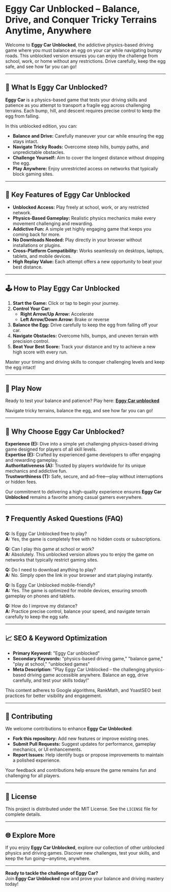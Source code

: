 # Eggy Car Unblocked – Balance, Drive, and Conquer Tricky Terrains Anytime, Anywhere

Welcome to **Eggy Car Unblocked**, the addictive physics-based driving game where you must balance an egg on your car while navigating bumpy roads. This unblocked version ensures you can enjoy the challenge from school, work, or home without any restrictions. Drive carefully, keep the egg safe, and see how far you can go!

---

## 🚗 What Is Eggy Car Unblocked?

**Eggy Car** is a physics-based game that tests your driving skills and patience as you attempt to transport a fragile egg across challenging terrains. Each bump, hill, and descent requires precise control to keep the egg from falling.

In this unblocked edition, you can:

- **Balance and Drive:** Carefully maneuver your car while ensuring the egg stays intact.
- **Navigate Tricky Roads:** Overcome steep hills, bumpy paths, and unpredictable obstacles.
- **Challenge Yourself:** Aim to cover the longest distance without dropping the egg.
- **Play Anywhere:** Enjoy unrestricted access on networks that typically block gaming sites.

---

## 🌟 Key Features of Eggy Car Unblocked

- **Unblocked Access:** Play freely at school, work, or any restricted network.
- **Physics-Based Gameplay:** Realistic physics mechanics make every movement challenging and rewarding.
- **Addictive Fun:** A simple yet highly engaging game that keeps you coming back for more.
- **No Downloads Needed:** Play directly in your browser without installations or plugins.
- **Cross-Platform Compatibility:** Works seamlessly on desktops, laptops, tablets, and mobile devices.
- **High Replay Value:** Each attempt offers a new opportunity to beat your best distance.

---

## 🕹️ How to Play Eggy Car Unblocked

1. **Start the Game:** Click or tap to begin your journey.
2. **Control Your Car:**
   - **Right Arrow/Up Arrow:** Accelerate
   - **Left Arrow/Down Arrow:** Brake or reverse
3. **Balance the Egg:** Drive carefully to keep the egg from falling off your car.
4. **Navigate Obstacles:** Overcome hills, bumps, and uneven terrain with precision control.
5. **Beat Your Best Score:** Track your distance and try to achieve a new high score with every run.

Master your timing and driving skills to conquer challenging levels and keep the egg intact!

---

## 🔗 Play Now

Ready to test your balance and patience? Play here: **[Eggy Car unblocked](http://eggy-car.io/)**

Navigate tricky terrains, balance the egg, and see how far you can go!

---

## 🧭 Why Choose Eggy Car Unblocked?

**Experience (E):** Dive into a simple yet challenging physics-based driving game designed for players of all skill levels.  
**Expertise (E):** Crafted by experienced game developers to offer engaging and rewarding gameplay.  
**Authoritativeness (A):** Trusted by players worldwide for its unique mechanics and addictive fun.  
**Trustworthiness (T):** Safe, secure, and ad-free—play without interruptions or hidden fees.

Our commitment to delivering a high-quality experience ensures **Eggy Car Unblocked** remains a favorite among casual gamers everywhere.

---

## ❓ Frequently Asked Questions (FAQ)

**Q:** Is Eggy Car Unblocked free to play?  
**A:** Yes, the game is completely free with no hidden costs or subscriptions.

**Q:** Can I play this game at school or work?  
**A:** Absolutely. This unblocked version allows you to enjoy the game on networks that typically restrict gaming sites.

**Q:** Do I need to download anything to play?  
**A:** No. Simply open the link in your browser and start playing instantly.

**Q:** Is Eggy Car Unblocked mobile-friendly?  
**A:** Yes. The game is optimized for mobile devices, ensuring smooth gameplay on phones and tablets.

**Q:** How do I improve my distance?  
**A:** Practice precise control, balance your speed, and navigate terrain carefully to keep the egg safe.

---

## 📈 SEO & Keyword Optimization

- **Primary Keyword:** "Eggy Car unblocked"  
- **Secondary Keywords:** "physics-based driving game," "balance game," "play at school," "unblocked games"  
- **Meta Description:** "Play Eggy Car Unblocked – the challenging physics-based driving game accessible anywhere. Balance an egg, drive carefully, and test your skills today!"

This content adheres to Google algorithms, RankMath, and YoastSEO best practices for better visibility and engagement.

---

## 🔧 Contributing

We welcome contributions to enhance **Eggy Car Unblocked**:

- **Fork this repository:** Add new features or improve existing ones.
- **Submit Pull Requests:** Suggest updates for performance, gameplay mechanics, or UI enhancements.
- **Report Issues:** Help identify bugs or propose improvements to maintain a polished experience.

Your feedback and contributions help ensure the game remains fun and challenging for all players.

---

## 📜 License

This project is distributed under the MIT License. See the `LICENSE` file for complete details.

---

## 🌐 Explore More

If you enjoy **Eggy Car Unblocked**, explore our collection of other unblocked physics and driving games. Discover new challenges, test your skills, and keep the fun going—anytime, anywhere.

---

**Ready to tackle the challenge of Eggy Car?**  
Join **Eggy Car Unblocked** now and prove your balance and driving mastery today!
